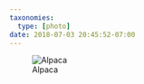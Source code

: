 ```yaml
---
taxonomies:
  type: [photo]
date: 2018-07-03 20:45:52-07:00
---
```

<figure>
  <img src="/media/images/photos/2018/07/alpaca.jpg" title="Alpaca"/>
  <figcaption>Alpaca</figcaption>
</figure>
